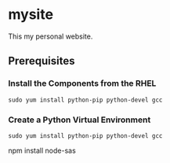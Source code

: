 # mysite
This my personal website.
## Prerequisites
### Install the Components from the RHEL
<code>sudo yum install python-pip python-devel gcc</code>
### Create a Python Virtual Environment
<code>sudo yum install python-pip python-devel gcc</code>

npm install node-sas